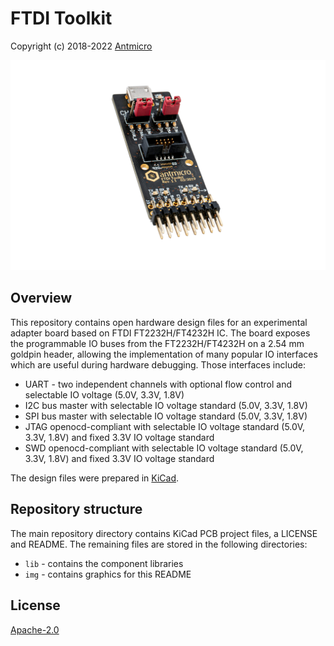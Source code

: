 # FTDI Toolkit

Copyright (c) 2018-2022 [Antmicro](https://www.antmicro.com)

![visualization](img/antmicro-ftdi-toolkit.jpg )

## Overview

This repository contains open hardware design files for an experimental adapter board based on FTDI FT2232H/FT4232H IC.
The board exposes the programmable IO buses from the FT2232H/FT4232H on a 2.54 mm goldpin header, allowing the implementation of many popular IO interfaces which are useful during hardware debugging.
Those interfaces include:

* UART - two independent channels with optional flow control and selectable IO voltage (5.0V, 3.3V, 1.8V) 
* I2C bus master with selectable IO voltage standard (5.0V, 3.3V, 1.8V)
* SPI bus master with selectable IO voltage standard (5.0V, 3.3V, 1.8V)
* JTAG openocd-compliant with selectable IO voltage standard (5.0V, 3.3V, 1.8V) and fixed 3.3V IO voltage standard
* SWD openocd-compliant with selectable IO voltage standard (5.0V, 3.3V, 1.8V) and fixed 3.3V IO voltage standard

The design files were prepared in [KiCad](https://www.kicad.org/).

## Repository structure

The main repository directory contains KiCad PCB project files, a LICENSE and README.
The remaining files are stored in the following directories:

* ``lib`` - contains the component libraries
* ``img`` - contains graphics for this README

## License

[Apache-2.0](LICENSE)
